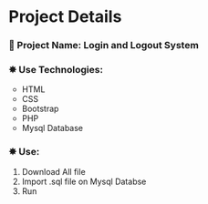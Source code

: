 <div class="section">
<h1 style="">Project Details</h1>

<h3>📑 Project Name: Login and Logout System</h3>

<h3>✸ Use Technologies:</h3>
	<ul style="list-style: circle;">
		<li>HTML</li>
		<li>CSS</li>
		<li>Bootstrap</li>
		<li>PHP</li>
		<li>Mysql Database</li>
	</ul>
<h3>✸ Use:</h3>	
	<ul style="list-style: auto;">
		<li>Download All file</li>
		<li>Import .sql file on Mysql Databse</li>
		<li>Run</li>
	</ul>
</div>